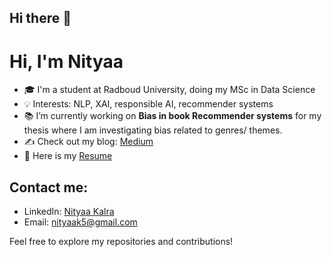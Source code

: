 ## Hi there 👋


# Hi, I'm Nityaa

- 🎓 I'm a student at Radboud University, doing my MSc in Data Science
- 💡 Interests: NLP, XAI, responsible AI, recommender systems
- 📚 I’m currently working on **Bias in book Recommender systems** for my thesis where I am investigating bias related to genres/ themes.
- ✍️ Check out my blog: [Medium](https://medium.com/@nityaakalra5)
- 📄 Here is my [Resume](https://drive.google.com/file/d/1yXs87eDDNLMNkHXJW8_ZyPKoH9q5GTWS/view?usp=sharing)


## Contact me:
- LinkedIn: [Nityaa Kalra](www.linkedin.com/in/nityaakalra)
- Email: [nityaak5@gmail.com](nityaak5@gmail.com)

Feel free to explore my repositories and contributions!

